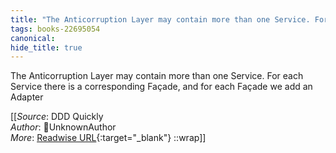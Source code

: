 ```yaml
---
title: "The Anticorruption Layer may contain more than one Service. For ..."
tags: books-22695054
canonical: 
hide_title: true
---
```


The Anticorruption Layer may contain more than one Service. For each Service there is a corresponding Façade, and for each Façade we add an Adapter


[[_Source_: DDD Quickly<br>
_Author_: UnknownAuthor<br>
_More_: [Readwise URL](https://readwise.io/open/446271395){:target="_blank"}
::wrap]]